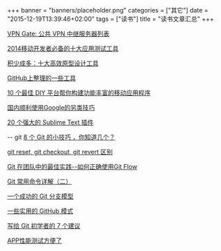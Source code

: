 +++
banner = "banners/placeholder.png"
categories = ["其它"]
date = "2015-12-19T13:39:46+02:00"
tags = ["读书"]
title = "读书文章汇总"
+++

[VPN Gate: 公共 VPN 中继服务器列表](141.223.83.104:49867/cn/)

[2014移动开发者必备的十大应用测试工具](https://mp.weixin.qq.com/s?__biz=MjM5MjAwODM4MA==&mid=200537044&idx=2&sn=75fdc74c2f1b6805005a6efcf114d90e&key=41ecb04b051110037c074e9db5ae95c7cf4e085186ff9a663eb6f78e13e642ced22a4a8cb5b2f5f2c88a42745e6a3d97&ascene=0&uin=MTM0ODQyNTk1&devicetype=iMac+MacBookAir7%2C1+OSX+OSX+10.10.5+build(14F1021)&version=11020201&pass_ticket=OUgFBuA2yqcV7ExJVNrQtm5NukTejEXnNHTun2M8jg8%3D)

[积少成多：十大高效原型设计工具](https://mp.weixin.qq.com/mp/appmsg/show?__biz=MjM5MjAwODM4MA==&appmsgid=10001169&itemidx=3&sign=4635cb770aeb1e090ebdc7dd5d4b89ff&uin=MTM0ODQyNTk1&key=41ecb04b05111003eb7247fd81a0ce599226bc4915dbe2c105c3154a6f99a8901716906e81e7a51d66d4dcd4890bc08d&ascene=0&pass_ticket=OUgFBuA2yqcV7ExJVNrQtm5NukTejEXnNHTun2M8jg8%3D)

[GitHub上整理的一些工具](https://mp.weixin.qq.com/s?__biz=MjM5MDI5MjAyMA==&mid=401350659&idx=2&sn=dee5a485c67a6c0af9f7e6c6b32530e8&scene=0&key=41ecb04b05111003c68c7b7faeb33b9da7c125940473b3093dc475808927b5e1614d1982b1ee351134028a43ee77f94d&ascene=0&uin=MTM0ODQyNTk1&devicetype=iMac+MacBookAir7%2C1+OSX+OSX+10.10.5+build(14F1021)&version=11020201&pass_ticket=OUgFBuA2yqcV7ExJVNrQtm5NukTejEXnNHTun2M8jg8%3D)

[10 个最佳 DIY 平台帮你构建功能丰富的移动应用程序](http://app.myzaker.com/news/article.php?&pk=54f6ae381bc8e0b367000015&app_id=10372&sharechannel=wx)

[国内顺利使用Google的另类技巧](https://tumutanzi.com/archives/12663)

[20 个强大的 Sublime Text 插件](https://mp.weixin.qq.com/s?__biz=MjM5OTA1MDUyMA==&mid=209723808&idx=3&sn=a0d2afadba1acc9c012fcd90176cfdd5&key=41ecb04b05111003ff8776210c144313733de2c9925e680b86374ef7294aa055045c599340f886ff9ac6e34eb250a6fb&ascene=0&uin=MTM0ODQyNTk1&devicetype=iMac+MacBookAir7%2C1+OSX+OSX+10.10.5+build(14F1021)&version=11020201&pass_ticket=OUgFBuA2yqcV7ExJVNrQtm5NukTejEXnNHTun2M8jg8%3D)

-- git
[8 个 Git 的小技巧 ，你知道几个？](https://mp.weixin.qq.com/s?__biz=MzA4NDIzNzMwMw==&mid=204537281&idx=2&sn=222da7645b6b4716e7ef86c343022143&key=41ecb04b05111003c4bb5315a2d54bf7a259982943cf05b64a37958cb51863e62a54ac69cc3b1604fc1f2ce865948441&ascene=0&uin=MTM0ODQyNTk1&devicetype=iMac+MacBookAir7%2C1+OSX+OSX+10.10.5+build(14F1021)&version=11020201&pass_ticket=OUgFBuA2yqcV7ExJVNrQtm5NukTejEXnNHTun2M8jg8%3D)

[git reset, git checkout, git revert 区别](http://mobile.51cto.com/ahot-488842.htm)

[Git 在团队中的最佳实践--如何正确使用Git Flow](http://www.cnblogs.com/cnblogsfans/p/5075073.html)

[Git 常用命令详解（二）](http://blog.csdn.net/ithomer/article/details/7529022)

[一个成功的 Git 分支模型](https://mp.weixin.qq.com/s?__biz=MjM5MzA0OTkwMA==&mid=210436461&idx=2&sn=0e097ed80074c6fc9641c738511d5bd6&key=41ecb04b05111003b88f2b441b62a2641984a37bddd37b16e7f7e91f72ac0503c7e1d077039b6820ce9cec6d66cd7b7c&ascene=0&uin=MTM0ODQyNTk1&devicetype=iMac+MacBookAir7%2C1+OSX+OSX+10.10.5+build(14F1021)&version=11020201&pass_ticket=OUgFBuA2yqcV7ExJVNrQtm5NukTejEXnNHTun2M8jg8%3D)

[一些实用的 GitHub 模式](https://mp.weixin.qq.com/s?__biz=MjM5OTA1MDUyMA==&mid=404325262&idx=2&sn=f6748878c32357353611bc9faa1ff4df&scene=0&key=41ecb04b051110035ecf1cfe9de64f85035c44b0432266bb2967a8e5265759adce8b9b7a0655ed225c416d3955d601c9&ascene=0&uin=MTM0ODQyNTk1&devicetype=iMac+MacBookAir7%2C1+OSX+OSX+10.10.5+build(14F1021)&version=11020201&pass_ticket=OUgFBuA2yqcV7ExJVNrQtm5NukTejEXnNHTun2M8jg8%3D)

[写给 Git 初学者的 7 个建议](https://mp.weixin.qq.com/s?__biz=MjM5MzA0OTkwMA==&mid=210501864&idx=1&sn=4935ac5af404d651293897b374c485b2&key=41ecb04b05111003459559e59d2edfd056fe084e4f0a836f6cb2cc9bae472fa3912bbbdd91b9f981a5c84078c3252076&ascene=0&uin=MTM0ODQyNTk1&devicetype=iMac+MacBookAir7%2C1+OSX+OSX+10.10.5+build(14F1021)&version=11020201&pass_ticket=OUgFBuA2yqcV7ExJVNrQtm5NukTejEXnNHTun2M8jg8%3D)

[APP性能测试方便了](https://mp.weixin.qq.com/s?__biz=MzA4Nzc4MjI4MQ==&mid=402324245&idx=1&sn=655c89069159a89bc07afee312361f3e&scene=1&srcid=0127Q7FCA6ZaCO6JxgnQM37E&key=710a5d99946419d93bd7bc44e84537e8efe46c6b4d16cd34c55ba0123d1acf618a90cf6ba3889b5b07f3daa90f5c10f8&ascene=0&uin=MTM0ODQyNTk1&devicetype=iMac14%2C1+OSX+OSX+10.10.5+build(14F1509)&version=11020201&pass_ticket=u4u1VAHsiiBdyEGFfwebvOTWL659OEi7M637LcmX3R0%3D)


